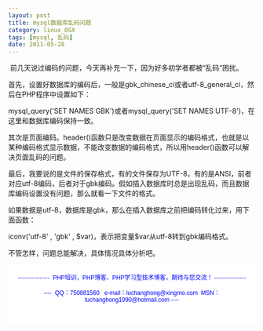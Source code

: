 ```yaml
---
layout: post
title: mysql数据库乱码问题
category: linux_OSX
tags: [mysql, 乱码]
date: 2011-05-28
---
```

<p>&nbsp;前几天说过编码的问题，今天再补充一下，因为好多初学者都被&ldquo;乱码&rdquo;困扰。</p>
<p>首先，设置好数据库的编码后，一般是gbk_chinese_ci或者utf-8_general_ci，然后在PHP程序中设置如下：</p>
<p>mysql_query('SET NAMES GBK')或者mysql_query('SET NAMES UTF-8')，在这里和数据库编码保持一致。</p>
<p>其次是页面编码。header()函数只是改变数据在页面显示的编码格式，也就是以某种编码格式显示数据，不能改变数据的编码格式，所以用header()函数可以解决页面乱码的问题。</p>
<p>最后，我要说的是文件的保存格式，有的文件保存为UTF-8，有的是ANSI，前者对应utf-8编码，后者对于gbk编码。假如插入数据库时总是出现乱码，而且数据库编码设置没有问题，那么就看一下文件的格式。</p>
<p>如果数据是utf-8，数据库是gbk，那么在插入数据库之前把编码转化过来，用下面函数：</p>
<p>iconv('utf-8' , 'gbk' , $var)，表示把变量$var从utf-8转到gbk编码格式。</p>
<p>不管怎样，问题总能解决，具体情况具体分析吧。</p>
<div style="background-color: rgb(255, 255, 255); padding-top: 5px; padding-right: 5px; padding-bottom: 5px; padding-left: 5px; margin-top: 0px; margin-right: 0px; margin-bottom: 0px; margin-left: 0px; font-family: Arial, Verdana, sans-serif; font-size: 12px; ">
<p style="text-align: center;"><span style="color: rgb(0, 0, 255);">----------------&nbsp; PHP培训，PHP博客、PHP学习型技术博客，期待与您交流！ ----------------<br />
<br />
----&nbsp; QQ：750881560&nbsp;&nbsp; e-mail：luchanghong@xingmo.com&nbsp; MSN：luchanghong1990@hotmail.com ----</span></p>
<p style="text-align: center;">&nbsp;</p>
</div>
